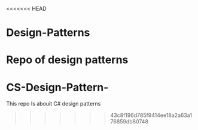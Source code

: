 <<<<<<< HEAD
# Design-Patterns
Repo of design patterns
=======
# CS-Design-Pattern-
This repo Is abouit C# design patterns
>>>>>>> 43c8f196d785f9414ee18a2a63a176859db80748
